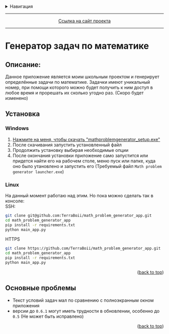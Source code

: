 <details>
<summary>Навигация</summary>

- [Генератор задач по математике](#генератор-задач-по-математике)
  - [Описание:](#описание)
  - [Установка](#установка)
    - [Windows](#windows)
    - [Linux](#linux)
  - [Основные проблемы](#основные-проблемы)

</details>

___

<p align="center"><a href="https://terraboii.github.io/mpga_wp/ru/" title="Сайт проекта">Ссылка на сайт проекта</a></p>

___

# Генератор задач по математике

## Описание:

Данное приложение является моим школьным проектом и генерирует определённые задачи по математике. Задачки имеют уникальный номер, при помощи которого можно будет получить к ним доступ в любое время и прорешать их сколько угодно раз. (Скоро будет изменено)

## Установка

### Windows

1. [Нажмите на меня, чтобы скачать "mathproblemgenerator_setup.exe"](https://github.com/TerraBoii/math_problem_generator_app/raw/main/app_installer/mathproblemgenerator_setup.exe)
2. После скачивания запустить установленный файл
3. Продолжить установку выбирая необходимые опции
4. После окончания установки приложение само запустится или придется найти его на рабочем столе, меню пуск или папке, куда оно было утановлено и запустить его (Требуемый файл `Math problem generator launcher.exe`)

### Linux

На данный момент работаю над этим. Но пока можно сделать так в консоле: \
SSH:

```sh
git clone git@github.com:TerraBoii/math_problem_generator_app.git
cd math_problem_generator_app
pip install -r requirements.txt
python main_app.py
```

HTTPS

```sh
git clone https://github.com/TerraBoii/math_problem_generator_app.git
cd math_problem_generator_app
pip install -r requirements.txt
python main_app.py
```

<p align="right">(<a href="#top" title="to the top of the page">back to top</a>)</p>

## Основные проблемы

- Текст условий задач мал по сравнению с полноэкранным окном приложения
- версии до `0.6.1` могут иметь трудности в обновлении, особенно до `0.5` (Не может быть исправлено)

<p align="right">(<a href="#top" title="to the top of the page">back to top</a>)</p>